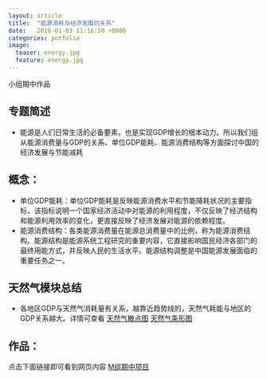 ```yaml
---
layout: article
title:  "能源消耗与经济发展的关系"
date:   2018-01-03 11:16:50 +0800
categories: potfolio 
image:
  teaser: energy.jpg
  feature: energy.jpg
---
```


 小组期中作品

## 专题简述
- 能源是人们日常生活的必备要素，也是实现GDP增长的根本动力。所以我们组从能源消费量与GDP的关系、单位GDP能耗、能源消费结构等方面探讨中国的经济发展与节能减耗 

## 概念：
- 单位GDP能耗：单位GDP能耗是反映能源消费水平和节能降耗状况的主要指标，该指标说明一个国家经济活动中对能源的利用程度，不仅反映了经济结构和能源利用效率的变化，更直接反映了经济发展对能源的依赖程度。
- 能源消费结构：各类能源消费量在能源总消费量中的比例，称为能源消费结构。能源结构是能源系统工程研究的重要内容，它直接影响国民经济各部门的最终用能方式，并反映人民的生活水平。能源结构调整是中国能源发展面临的重要任务之一。

## 天然气模块总结
- 各地区GDP与天然气消耗量有关系，越靠近趋势线的，天然气耗能与地区的GDP关系越大。详情可查看
<a href="https://public.tableau.com/views/vsvsGDP/sheet4?:embed=y&:embed_code_version=3&:loadOrderID=0&:display_count=yes">天然气散点图</a>
<a href="https://public.tableau.com/views/vsvsGDP/sheet3?:embed=y&:embed_code_version=3&:loadOrderID=7&:display_count=yes">天然气条形图</a>

## 作品：
点击下面链接即可看到网页内容
<a href="https://yxinmin.github.io/m.github.io" target="_blank">M组期中项目</a>

